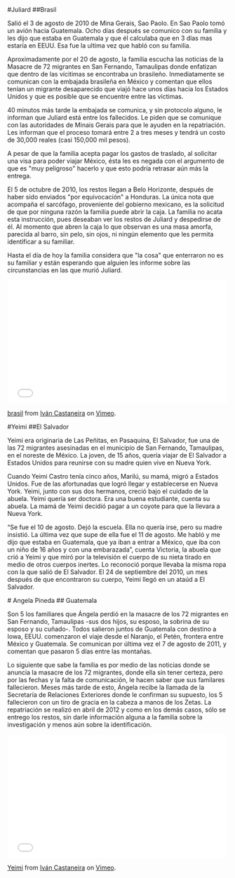 <div id="juiliard"></div>
#Juliard 
##Brasil


Salió el 3 de agosto de 2010 de Mina Gerais, Sao Paolo. En Sao Paolo tomó un avión hacia Guatemala. Ocho días después  se comunico con su familia y les dijo que estaba en Guatemala y que él calculaba que en 3 días mas estaría en EEUU. Esa fue la ultima vez que habló con su familia.

Aproximadamente por el 20 de agosto, la familia escucha las noticias de la Masacre de 72 migrantes en San Fernando, Tamaulipas donde enfatizan que dentro de las vícitimas se encontraba un brasileño. Inmediatamente se comunican con la embajada brasileña en México y comentan que ellos tenían un migrante desaparecido que viajó hace unos días hacia los Estados Unidos y que es posible que se encuentre entre las víctimas.

40 minutos más tarde la embajada se comunica, y sin protocolo alguno, le informan que Juliard está entre los fallecidos. Le piden que se comunique con las autoridades de Minais Gerais para que le ayuden en la repatriación. Les informan que el proceso tomará entre 2 a tres meses y tendrá un costo de 30,000 reales (casi 150,000 mil pesos).

A pesar de que la familia acepta pagar los gastos de traslado, al solicitar una visa para poder viajar México, ésta les es negada con el argumento de que es "muy peligroso" hacerlo y que esto podría retrasar aún más la entrega.

El 5 de octubre de 2010, los restos llegan a Belo Horizonte, después de haber sido enviados "por equivocación" a Honduras. La única nota que acompaña el sarcófago, proveniente del gobierno mexicano, es la solicitud de que por ninguna razón la familia puede abrir la caja. La familia no acata esta instrucción, pues deseaban ver los restos de Juliard y despedirse de él. Al momento que abren la caja lo que observan es una masa amorfa, parecida al barro, sin pelo, sin ojos, ni ningún elemento que les permita identificar a su familiar.

Hasta el día de hoy la familia considera que "la cosa" que enterraron no es su familiar y están esperando que alguien les informe sobre las circunstancias en las que murió Juliard.

<div class="video-wrapper">
  <iframe src="//player.vimeo.com/video/91177241" width="500" height="281" frameborder="0" webkitallowfullscreen mozallowfullscreen allowfullscreen></iframe> <p><a href="http://vimeo.com/91177241">brasil</a> from <a href="http://vimeo.com/ivancastaneira">Iv&aacute;n Castaneira</a> on <a href="https://vimeo.com">Vimeo</a>.</p>
</div>

<div id="yeimi"></div>
#Yeimi
##El Salvador

Yeimi era originaria de  Las Peñitas, en Pasaquina, El Salvador, fue una de las 72 migrantes asesinadas en el municipio de San Fernando, Tamaulipas, en el noreste de México. La joven, de 15 años, quería viajar de El Salvador a Estados Unidos para reunirse con su madre quien vive en Nueva York. 

Cuando Yeimi Castro tenía cinco años, Marilú, su mamá, migró a Estados Unidos. Fue de las afortunadas que logró llegar y establecerse en Nueva York. Yeimi, junto con sus dos hermanos, creció bajo el cuidado de la abuela. Yeimi quería ser doctora. Era una buena estudiante, cuenta su abuela. La mamá de Yeimi decidió pagar a un coyote para que la llevara a Nueva York.


“Se fue el 10 de agosto. Dejó la escuela. Ella no quería irse, pero su madre insistió. La última vez que supe de ella fue el 11 de agosto. Me habló y me dijo que estaba en Guatemala, que ya iban a entrar a México, que iba con un niño de 16 años y con una embarazada”, cuenta Victoria, la abuela que crió a Yeimi y que miró por la televisión el cuerpo de su nieta tirado en medio de otros cuerpos inertes. Lo reconoció porque llevaba la misma ropa con la que salió de El Salvador. 
El 24 de septiembre del 2010, un mes después de que encontraron su cuerpo, Yeimi llegó en un ataúd a El Salvador. 


<div id="bilder"></div>
# Angela Pineda
## Guatemala

Son 5 los familiares que Ángela perdió en la masacre de los 72 migrantes en San Fernando, Tamaulipas -sus dos hijos, su esposo, la sobrina de su esposo y su cuñado-.
Todos salieron juntos de Guatemala con destino a Iowa, EEUU. comenzaron el viaje desde el Naranjo, el Petén, frontera entre México y Guatemala. Se comunican por última vez el 7 de agosto de 2011, y comentan que pasaron 5 días entre las montañas.

Lo siguiente que sabe la familia es por medio de las noticias donde se anuncia la masacre de los 72 migrantes, donde ella sin tener certeza, pero por las fechas y la falta de comunicación, le hacen saber que sus familares fallecieron.
Meses más tarde de esto, Ángela recibe la llamada de la Secretaría de Relaciones Exteriores donde le confirman su supuesto, los 5 fallecieron con un tiro de gracia en la cabeza a manos de los Zetas.
La repatriación se realizó en abril de 2012 y como en los demás casos, sólo se entrego los restos, sin darle información alguna a la familia sobre la investigación y menos aún sobre la identificación.


<div class="video-wrapper">
  <iframe src="//player.vimeo.com/video/91108191" width="500" height="281" frameborder="0" webkitallowfullscreen mozallowfullscreen allowfullscreen></iframe> <p><a href="http://vimeo.com/91108191">Yeimi</a> from <a href="http://vimeo.com/ivancastaneira">Iv&aacute;n Castaneira</a> on <a href="https://vimeo.com">Vimeo</a>.</p>
</div>

